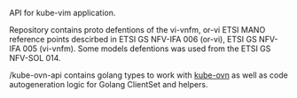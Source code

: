 API for kube-vim application.

Repository contains proto defentions of the vi-vnfm, or-vi ETSI MANO reference points descirbed in
ETSI GS NFV-IFA 006 (or-vi), ETSI GS NFV-IFA 005 (vi-vnfm). Some models defentions was used from the
ETSI GS NFV-SOL 014.

/kube-ovn-api contains golang types to work with [kube-ovn](https://www.kube-ovn.io) as well as code autogeneration logic
for Golang ClientSet and helpers.
